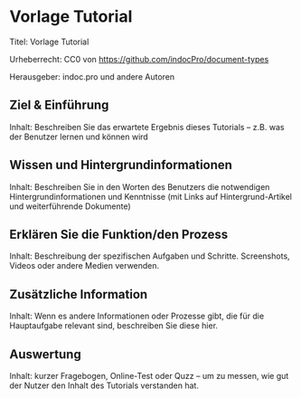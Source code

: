 # Vorlage Tutorial
Titel: Vorlage Tutorial

Urheberrecht: CC0 von https://github.com/indocPro/document-types

Herausgeber: indoc.pro und andere Autoren


## Ziel & Einführung
Inhalt: Beschreiben Sie das erwartete Ergebnis dieses Tutorials – z.B. was der Benutzer lernen und können wird

## Wissen und Hintergrundinformationen
Inhalt: Beschreiben Sie in den Worten des Benutzers die notwendigen Hintergrundinformationen und Kenntnisse (mit Links auf Hintergrund-Artikel und weiterführende Dokumente)

## Erklären Sie die Funktion/den Prozess
Inhalt: Beschreibung der spezifischen Aufgaben und Schritte. Screenshots, Videos oder andere Medien verwenden.

## Zusätzliche Information
Inhalt: Wenn es andere Informationen oder Prozesse gibt, die für die Hauptaufgabe relevant sind, beschreiben Sie diese hier.

## Auswertung
Inhalt: kurzer Fragebogen, Online-Test oder Quzz – um zu messen, wie gut der Nutzer den Inhalt des Tutorials verstanden hat.

